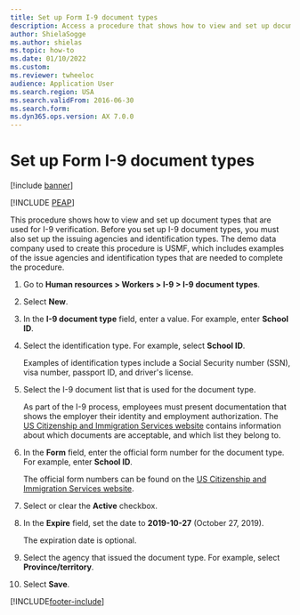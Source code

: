 ```yaml
--- 
title: Set up Form I-9 document types
description: Access a procedure that shows how to view and set up document types that are used for I-9 verification, including a step-by-step process. 
author: ShielaSogge
ms.author: shielas
ms.topic: how-to
ms.date: 01/10/2022
ms.custom:
ms.reviewer: twheeloc  
audience: Application User 
ms.search.region: USA
ms.search.validFrom: 2016-06-30
ms.search.form:
ms.dyn365.ops.version: AX 7.0.0 
---
```


# Set up Form I-9 document types

[!include [banner](../../../../includes/banner.md)]


[!INCLUDE [PEAP](../../../../../../includes/peap-1.md)]

This procedure shows how to view and set up document types that are used for I-9 verification. Before you set up I-9 document types, you must also set up the issuing agencies and identification types. The demo data company used to create this procedure is USMF, which includes examples of the issue agencies and identification types that are needed to complete the procedure.

1. Go to **Human resources \> Workers \> I-9 \> I-9 document types**.
2. Select **New**.
3. In the **I-9 document type** field, enter a value. For example, enter **School ID**.
4. Select the identification type. For example, select **School ID**.

    Examples of identification types include a Social Security number (SSN), visa number, passport ID, and driver's license.

5. Select the I-9 document list that is used for the document type.

    As part of the I-9 process, employees must present documentation that shows the employer their identity and employment authorization. The [US Citizenship and Immigration Services website](https://www.uscis.gov) contains information about which documents are acceptable, and which list they belong to.

6. In the **Form** field, enter the official form number for the document type. For example, enter **School ID**.

    The official form numbers can be found on the [US Citizenship and Immigration Services website](https://www.uscis.gov).

7. Select or clear the **Active** checkbox.
8. In the **Expire** field, set the date to **2019-10-27** (October 27, 2019).

    The expiration date is optional.

9. Select the agency that issued the document type. For example, select **Province/territory**.
10. Select **Save**.

[!INCLUDE[footer-include](../../../../../../includes/footer-banner.md)]
